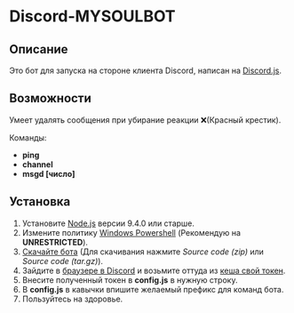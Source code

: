 # Discord-MYSOULBOT

Описание
---
Это бот для запуска на стороне клиента Discord, написан на [Discord.js](https://discord.js.org).

Возможности
---
Умеет удалять сообщения при убирание реакции :x:(Красный крестик).

Команды:
* **ping**
* **channel**
* **msgd [число]**

Установка
---
1. Установите [Node.js](https://nodejs.org/en/) версии 9.4.0 или старше.
2. Измените политику [Windows Powershell](https://technet.microsoft.com/ru-ru/library/hh847748.aspx) (Рекомендую на **UNRESTRICTED**).
3. [Скачайте бота](https://github.com/Ningaro/Discord-MYSOULBOT/releases/tag/v0.2-alpha) (Для скачивания нажмите _Source code (zip)_ или _Source code (tar.gz)_).
4. Зайдите в [браузере в Discord](https://discordapp.com/login) и возьмите оттуда из [кеша свой токен](https://i.imgur.com/xad39bc.png).
5. Внесите полученный токен в **config.js** в нужную строку.
6. В **config.js** в кавычки впишите желаемый префикс для команд бота.
7. Пользуйтесь на здоровье.
